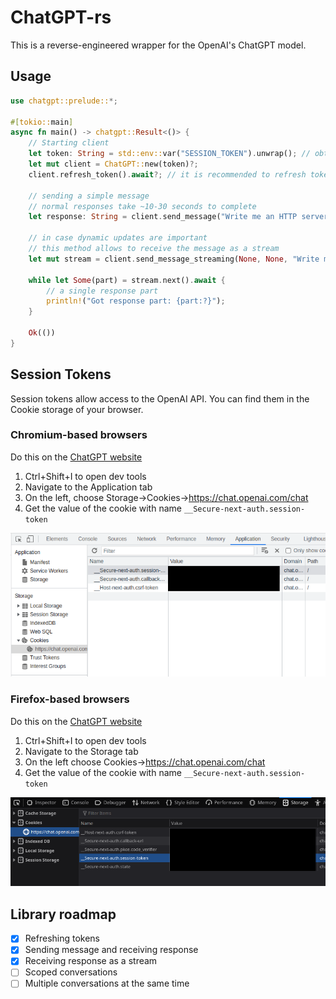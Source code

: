 # ChatGPT-rs

This is a reverse-engineered wrapper for the OpenAI's ChatGPT model.

## Usage

```rust
use chatgpt::prelude::*;

#[tokio::main]
async fn main() -> chatgpt::Result<()> {
    // Starting client
    let token: String = std::env::var("SESSION_TOKEN").unwrap(); // obtain the session token. More on session tokens later.
    let mut client = ChatGPT::new(token)?;
    client.refresh_token().await?; // it is recommended to refresh token after creating a client
    
    // sending a simple message
    // normal responses take ~10-30 seconds to complete
    let response: String = client.send_message("Write me an HTTP server in Rust using the Axum framework.").await?;

    // in case dynamic updates are important
    // this method allows to receive the message as a stream
    let mut stream = client.send_message_streaming(None, None, "Write me an HTTP server in Rust using the Axum framework.").await?;
    
    while let Some(part) = stream.next().await {
        // a single response part
        println!("Got response part: {part:?}");
    }

    Ok(())
}
```

## Session Tokens
Session tokens allow access to the OpenAI API. You can find them in the Cookie storage of your browser.

### Chromium-based browsers

Do this on the [ChatGPT website](https://chat.openai.com/chat)
1. Ctrl+Shift+I to open dev tools
2. Navigate to the Application tab
3. On the left, choose Storage->Cookies->https://chat.openai.com/chat
4. Get the value of the cookie with name `__Secure-next-auth.session-token`

![Explained in image](./media/token_chromium.png)

### Firefox-based browsers

Do this on the [ChatGPT website](https://chat.openai.com/chat)
1. Ctrl+Shift+I to open dev tools
2. Navigate to the Storage tab
3. On the left choose Cookies->https://chat.openai.com/chat
4. Get the value of the cookie with name `__Secure-next-auth.session-token`

![Explained in image](./media/token_firefox.png)

## Library roadmap

- [x] Refreshing tokens
- [x] Sending message and receiving response
- [x] Receiving response as a stream
- [ ] Scoped conversations
- [ ] Multiple conversations at the same time